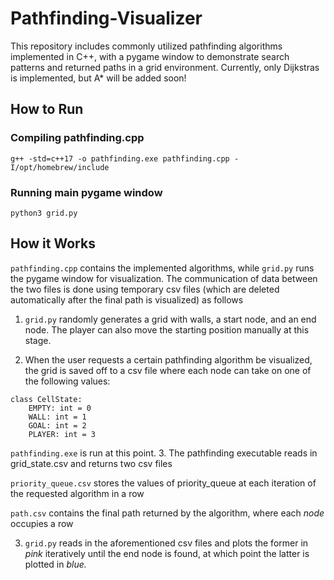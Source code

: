 # Pathfinding-Visualizer
This repository includes commonly utilized pathfinding algorithms implemented in C++, with a pygame window to demonstrate search patterns and returned paths in a grid environment. Currently, only Dijkstras is implemented, but A* will be added soon!

## How to Run 

### Compiling pathfinding.cpp
`g++ -std=c++17 -o pathfinding.exe pathfinding.cpp -I/opt/homebrew/include`

### Running main pygame window
`python3 grid.py`

## How it Works
`pathfinding.cpp` contains the implemented algorithms, while `grid.py` runs the pygame window for visualization. The communication of data between the two files is done using temporary csv files (which are deleted automatically after the final path is visualized) as follows

1. `grid.py` randomly generates a grid with walls, a start node, and an end node. The player can also move the starting position manually at this stage.

2. When the user requests a certain pathfinding algorithm be visualized, the grid is saved off to a csv file where each node can take on one of the following values:
```
class CellState:
    EMPTY: int = 0
    WALL: int = 1
    GOAL: int = 2
    PLAYER: int = 3
```
`pathfinding.exe` is run at this point.
3. The pathfinding executable reads in grid_state.csv and returns two csv files

`priority_queue.csv` stores the values of priority_queue at each iteration of the requested algorithm in a row

`path.csv` contains the final path returned by the algorithm, where each *node* occupies a row

3. `grid.py` reads in the aforementioned csv files and plots the former in *pink* iteratively until the end node is found, at which point the latter is plotted in *blue.*